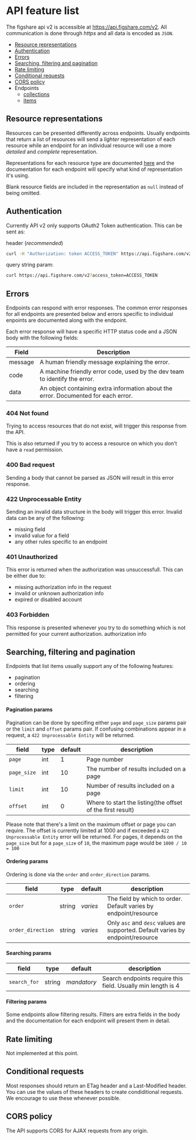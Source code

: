 # API feature list

The figshare api v2 is accessible at https://api.figshare.com/v2. All
communication is done through *https* and all data is encoded as `JSON`.

* [Resource representations](#represetation)
* [Authentication](#authentication)
* [Errors](#errors)
* [Searching, filtering and pagination](#searching-filtering-and-pagination)
* [Rate limiting](#rate-limiting)
* [Conditional requests](#conditional-requests)
* [CORS policy](#cors-policy)
* Endpoints
  - [collections](collections.md)
  - [items](articles.md)


## Resource representations

Resources can be presented differently across endpoints. Usually
endpoints that return a list of resources will send a _lighter_
representation of each resource while an endpoint for an individual
resource will use a more _detailed_ and _complete_ representation.

Representations for each resource type are documented [here](https://github.com/figshare/user_documentation/tree/master/APIv2/presenters) and the
documentation for each endpoint will specify what kind of representation
it's using.

Blank resource fields are included in the representation as `null` instead
of being omitted.


## Authentication

Currently API v2 only supports OAuth2 Token authentication. This can be
sent as:

header (_recommended_)

```bash
curl -H "Authorization: token ACCESS_TOKEN" https://api.figshare.com/v2
```

query string param:

```bash
curl https://api.figshare.com/v2?access_token=ACCESS_TOKEN
```

## Errors

Endpoints can respond with error responses. The common error responses
for all endpoints are presented below and errors specific to individual
enpoints are documented along with the endpoint.

Each error response will have a specific HTTP status code and a JSON
body with the following fields:


|Field|Description|
|-----|-----------|
|message|A human friendly message explaining the error.|
|code|A machine friendly error code, used by the dev team to identify the error.|
|data|An object containing extra information about the error. Documented for each error.|


### 404 Not found

Trying to access resources that do not exist, will trigger this response
from the API.

This is also returned if you try to access a resource on which you don't
have a `read` permission.


### 400 Bad request

Sending a body that cannot be parsed as JSON will result in  this error
response.


### 422 Unprocessable Entity

Sending an invalid data structure in the body will trigger this error.
Invalid data can be any of the following:

* missing field
* invalid value for a field
* any other rules specific to an endpoint


### 401 Unauthorized

This error is returned when the authorization was unsuccessfull. This can
be either due to:

* missing authorization info in the request
* invalid or unknown authorization info
* expired or disabled account


### 403 Forbidden

This response is presented whenever you try to do something which is not
permitted for your current authorization.
authorization info


## Searching, filtering and pagination

Endpoints that list items usually support any of the following features:

* pagination
* ordering
* searching
* filtering


#### Pagination params

Pagination can be done by specifing either `page` and `page_size` params
pair or the `limit` and `offset` params pair. If confusing combinations
appear in a request, a `422 Unprocessable Entity` will be returned.

|field|type|default|description|
|-----|----|-------|-----------|
|`page`|int|1|Page number|
|`page_size`|int|10|The number of results included on a page|
|`limit`|int|10|Number of results included on a page|
|`offset`|int|0|Where to start the listing(the offset of the first result)|

Please note that there's a limit on the maximum offset or page you can require.
The offset is currently limited at 1000 and if exceeded a `422 Unprocessable
Entity` error will be returned. For pages, it depends on the `page_size`
but for a `page_size` of `10`, the maximum page would be `1000 / 10 = 100`

#### Ordering params

Ordering is done via the `order` and `order_direction` params.

|field|type|default|description|
|-----|----|-------|-----------|
|`order`|string|_varies_|The field by which to order. Default varies by endpoint/resource|
|`order_direction`|string|_varies_|Only `asc` and `desc` values are supported. Default varies by endpoint/resource|

#### Searching params

|field|type|default|description|
|-----|----|-------|-----------|
|`search_for`|string|_mandatory_|Search endpoints require this field.  Usually min length is 4|

#### Filtering params

Some endpoints allow filtering results. Filters are extra fields in the
body and the documentation for each endpoint will present them in detail.


## Rate limiting

Not implemented at this point.


## Conditional requests

Most responses should return an ETag header and a Last-Modified header.
You can use the values of these headers to create condiditional requests.
We encourage  to use these whenever possible.


## CORS policy

The API supports CORS for AJAX requests from any origin.




